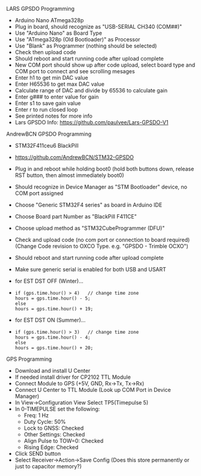 LARS GPSDO Programming
- Arduino Nano ATmega328p
- Plug in board, should recognize as "USB-SERIAL CH340 (COM##)"
- Use "Arduino Nano" as Board Type
- Use "ATmega328p (Old Bootloader)" as Processor
- Use "Blank" as Programmer (nothing should be selected)
- Check then upload code
- Should reboot and start running code after upload complete
- New COM port should show up after code upload, select board type and COM port to connect and see scrolling mesages
- Enter h1 to get min DAC value
- Enter H65536 to get max DAC value
- Calculate range of DAC and divide by 65536 to calculate gain
- Enter g### to enter value for gain
- Enter s1 to save gain value
- Enter r to run closed loop
- See printed notes for more info
- Lars GPSDO Info: https://github.com/paulvee/Lars-GPSDO-V1

AndrewBCN GPSDO Programming
- STM32F411ceu6 BlackPill
- https://github.com/AndrewBCN/STM32-GPSDO
- Plug in and reboot while holding boot0 (hold both buttons down, release RST button, then almost immediately boot0) 
- Should recognize in Device Manager as "STM Bootloader" device, no COM port assigned
- Choose "Generic STM32F4 series" as board in Arduino IDE
- Choose Board part Number as "BlackPill F411CE"
- Choose upload method as "STM32CubeProgrammer (DFU)"
- Check and upload code (no com port or connection to board required) (Change Code revision to OXCO Type. e.g. "GPSDO - Trimble OCXO")
- Should reboot and start running code after upload complete
- Make sure generic serial is enabled for both USB and USART

- for EST DST OFF (Winter)...
-     if (gps.time.hour() > 4)   // change time zone
      hours = gps.time.hour() - 5;
      else    
      hours = gps.time.hour() + 19;
  
- for EST DST ON (Summer)...
-     if (gps.time.hour() > 3)   // change time zone
      hours = gps.time.hour() - 4;
      else    
      hours = gps.time.hour() + 20; 

GPS Programming
- Download and install U Center
- If needed install driver for CP2102 TTL Module
- Connect Module to GPS (+5V, GND, Rx->Tx, Tx->Rx)
- Connect U Center to TTL Module (Look up COM Port in Device Manager)
- In View->Configuration View Select TP5(Timepulse 5)
- In 0-TIMEPULSE set the following:
  - Freq: 1 Hz
  - Duty Cycle: 50%
  - Lock to GNSS: Checked
  - Other Settings: Checked
  - Align Pulse to TOW=0: Checked
  - Rising Edge: Checked
- Click SEND button
- Select Receiver->Action->Save Config
(Does this store permanently or just to capacitor memory?)
 
